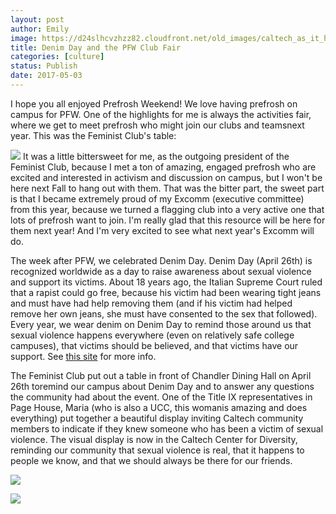 ```yaml
---
layout: post
author: Emily
image: https://d24slhcvzhzz82.cloudfront.net/old_images/caltech_as_it_happens/6a0105349b8251970b01b8d27d91b6970c.jpg
title: Denim Day and the PFW Club Fair
categories: [culture]
status: Publish
date: 2017-05-03
---
```



I hope you all enjoyed Prefrosh Weekend! We love having prefrosh on campus for PFW. One of the highlights for me is always the activities fair, where we get to meet prefrosh who might join our clubs and teamsnext year. This was the Feminist Club's table:


![](https://d24slhcvzhzz82.cloudfront.net/old_images/caltech_as_it_happens/6a0105349b8251970b01bb099652f4970d.jpg)
It was a little bittersweet for me, as the outgoing president of the Feminist Club, because I met a ton of amazing, engaged prefrosh who are excited and interested in activism and discussion on campus, but I won't be here next Fall to hang out with them. That was the bitter part, the sweet part is that I became extremely proud of my Excomm (executive committee) from this year, because we turned a flagging club into a very active one that lots of prefrosh want to join. I'm really glad that this resource will be here for them next year! And I'm very excited to see what next year's Excomm will do.

The week after PFW, we celebrated Denim Day. Denim Day (April 26th) is recognized worldwide as a day to raise awareness about sexual violence and support its victims. About 18 years ago, the Italian Supreme Court ruled that a rapist could go free, because his victim had been wearing tight jeans and must have had help removing them (and if his victim had helped remove her own jeans, she must have consented to the sex that followed). Every year, we wear denim on Denim Day to remind those around us that sexual violence happens everywhere (even on relatively safe college campuses), that victims should be believed, and that victims have our support. See [this site](https://denimdayinfo.org/about/) for more info.

The Feminist Club put out a table in front of Chandler Dining Hall on April 26th toremind our campus about Denim Day and to answer any questions the community had about the event. One of the Title IX representatives in Page House, Maria (who is also a UCC, this womanis amazing and does everything) put together a beautiful display inviting Caltech community members to indicate if they knew someone who has been a victim of sexual violence. The visual display is now in the Caltech Center for Diversity, reminding our community that sexual violence is real, that it happens to people we know, and that we should always be there for our friends.


![](https://d24slhcvzhzz82.cloudfront.net/old_images/caltech_as_it_happens/6a0105349b8251970b01b7c8f34712970b.jpg)


![](https://d24slhcvzhzz82.cloudfront.net/old_images/caltech_as_it_happens/6a0105349b8251970b01b8d27d91be970c.jpg)
